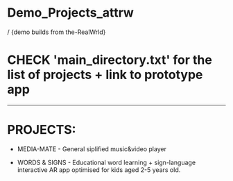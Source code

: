 # Demo_Projects_attrw
/ {demo builds from the-RealWrld}

#  CHECK 'main_directory.txt' for the list of projects + link to prototype app


----------------------------------------------------------------------------------------------
# PROJECTS:

* MEDIA-MATE - General siplified music&video player
  
* WORDS & SIGNS - Educational word learning + sign-language interactive AR app optimised for kids aged 2-5 years old. 


